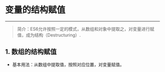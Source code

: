 # 变量的结构赋值 #
------
>简介：ES6允许按照一定的模式，从数组和对象中提取之，对变量进行赋值，成为结构（Destructuring）.
## 1. 数组的结构赋值 ##
- 基本用法：从数组中提取值，按照对应位置，对变量赋值。

